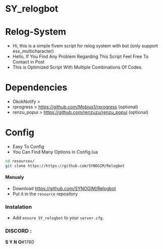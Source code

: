 # SY_relogbot

# Relog-System
- Hi, this is a simple fivem script for relog system with bot (only support esx_multicharacter)
- Hello, If You Find Any Problem Regarding This Script Feel Free To Contact in Post
- This is Optimized Script With Multiple Combinations Of Codes. 

# Dependencies
- OkokNotify  > 
- rprogress   > https://github.com/Mobius1/rprogress (optional)
- renzu_popui > https://github.com/renzuzu/renzu_popui (optional)

# Config
- Easy To Config
- You Can Find Many Options in Config.lua
```sh
cd resources/
git clone https://https://github.com/SYNOGIM/Relogbot
```
#### Manualy

- Download <https://github.com/SYNOGIM/Relogbot>
- Put it in the `resource` repository

### Instalation

- Add `ensure SY_relogbot` to your `server.cfg`.

### DISCORD :
𝐒 𝐘 𝐍 𝐎#1760





